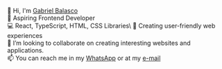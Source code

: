 👋 Hi, I'm [Gabriel Balasco](https://instagram.com/balascobaco)\
🚀 Aspiring Frontend Developer\
💻 React, TypeScript, HTML, CSS Libraries\ 
🌟 Creating user-friendly web experiences\
💞️ I’m looking to collaborate on creating interesting websites and applications.\
📫 You can reach me in my [WhatsApp](https://api.whatsapp.com/send?phone=5535984067347&text=Ol%C3%A1,%20Gabriel!%20Vi%20seu%20n%C3%BAmero%20no%20GitHub%20:) or at my [e-mail](balascobaco@gmail.com)

